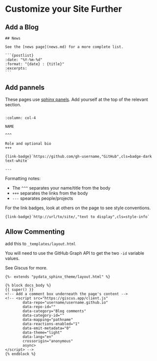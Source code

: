 # Customize your Site Further



## Add a Blog


````
## News

See the [news page](news.md) for a more complete list.

```{postlist}
:date: "%Y-%m-%d"
:format: "{date} : {title}"
:excerpts:
```
````

## Add pannels

These pages use [sphinx panels]().  Add yourself at the top of the relevant section.

```

:column: col-4

NAME

^^^

Role and optional bio
+++

{link-badge}`https://github.com/gh-username,"GitHub",cls=badge-dark text-white`

---

```

Formatting notes:
- The `^^^` separates your name/title from the body
- `+++` separates the links from the body
- `---` spearates people/projects

For the link badges, look at others on the page to see style conventions.  
```
{link-badge}`http://url/to/site/,"text to display",cls=style-info`
```

## Allow Commenting

add this to `_templates/layout.html`

You will need to use the GitHub Graph API to get the two `-id` variable
values.  

See Giscus for more.


````
{%- extends "pydata_sphinx_theme/layout.html" %}

{% block docs_body %}
{{ super() }}
<!-- Add a comment box underneath the page's content -->
<!-- <script src="https://giscus.app/client.js"
        data-repo="username/username.github.io"
        data-repo-id=""
        data-category="Blog comments"
        data-category-id=""
        data-mapping="pathname"
        data-reactions-enabled="1"
        data-emit-metadata="0"
        data-theme="light"
        data-lang="en"
        crossorigin="anonymous"
        async>
</script> -->
{% endblock %}

````
